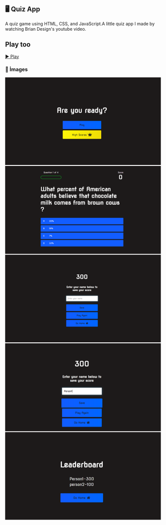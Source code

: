 ## :desktop_computer: Quiz App
A quiz game using HTML, CSS, and JavaScript.A little quiz app I made by watching Brian Design's youtube video.

## Play too
<a href="https://sude-go.github.io/QUIZ-APP/">:arrow_forward: Play</a>
  
### :camera_flash: İmages

<img src="img1.png">
<img src="img2.png">
<img src="img3.png">
<img src="img4.png">
<img src="img5.png">

